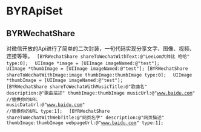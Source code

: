 # BYRApiSet

## BYRWechatShare
对微信开放的Api进行了简单的二次封装，一句代码实现分享文字、图像、视频、连接等等。
<code>
[BYRWechatShare shareToWechatWithText:@"LeeLom大帅比 哈哈" type:0]; 
</code>
<code>
UIImage *image = [UIImage imageNamed:@"test"];
UIImage *thumbImage = [UIImage imageNamed:@"test"];
[BYRWechatShare shareToWechatWithImage:image thumbImage:thumbImage type:0];
</code>
<code>
UIImage *thumbImage = [UIImage imageNamed:@"test"];
[BYRWechatShare shareToWechatWithMusicTitle:@"歌曲名"
                              description:@"歌曲描述"
                               thumbImage:thumbImage
                                 musicUrl:@"www.baidu.com" //替换你的URL
                             musicDataUrl:@"www.baidu.com" //替换你的URL
                                     type:1];
</code>
<code>
[BYRWechatShare shareToWechatWithWebTitle:@"网页名字"
                            description:@"网页描述"
                             thumbImage:thumbImage
                             webpageUrl:@"www.baidu.com"
                                   type:1];
</code>